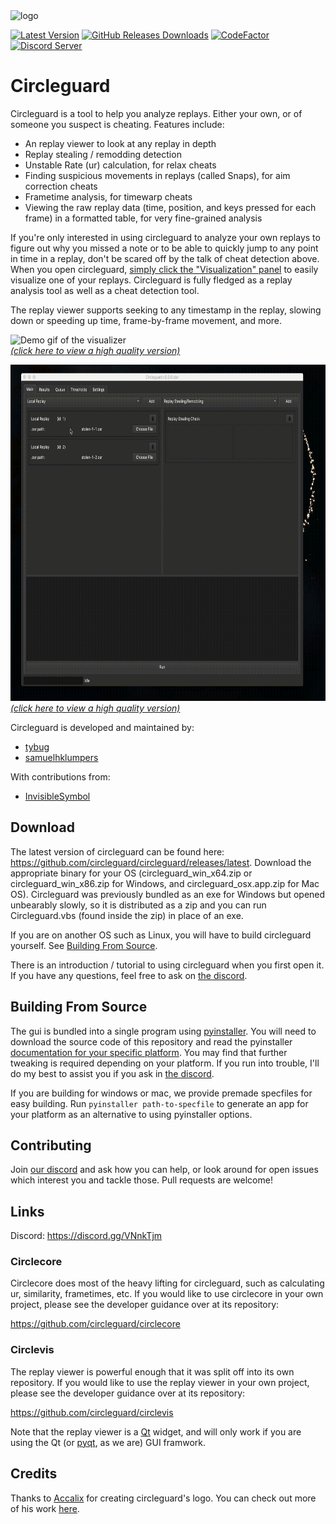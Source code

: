 
<img src="readme_resources/logo.png" alt="logo" width="200" height="200"/>

[![Latest Version](https://img.shields.io/github/release/circleguard/circleguard?label=Latest%20version)](https://github.com/circleguard/circleguard/releases/latest)
[![GitHub Releases Downloads](https://img.shields.io/github/downloads/circleguard/circleguard/total?label=Downloads)](https://github.com/circleguard/circleguard/releases/latest)
[![CodeFactor](https://www.codefactor.io/repository/github/circleguard/circleguard/badge)](https://www.codefactor.io/repository/github/circleguard/circleguard)
[![Discord Server](https://img.shields.io/discord/532476765860265984?label=Discord&logo=discord&logoColor=%23FFFFFF)](https://discord.gg/e84qxkQ)

# Circleguard

Circleguard is a tool to help you analyze replays. Either your own, or of someone you suspect is cheating. Features include:

* An replay viewer to look at any replay in depth
* Replay stealing / remodding detection
* Unstable Rate (ur) calculation, for relax cheats
* Finding suspicious movements in replays (called Snaps), for aim correction cheats
* Frametime analysis, for timewarp cheats
* Viewing the raw replay data (time, position, and keys pressed for each frame) in a formatted table, for very fine-grained analysis

If you're only interested in using circleguard to analyze your own replays to figure out why you missed a note or to be able to quickly jump to any point in time in a replay, don't be scared off by the talk of cheat detection above. When you open circleguard, [simply click the "Visualization" panel](https://i.imgur.com/Gg9ohbP.png) to easily visualize one of your replays. Circleguard is fully fledged as a replay analysis tool as well as a cheat detection tool.

The replay viewer supports seeking to any timestamp in the replay, slowing down or speeding up time, frame-by-frame movement, and more.

<img src="readme_resources/visualizer_demo.gif" alt="Demo gif of the visualizer" width="728" height="538"/><br/>
[*(click here to view a high quality version)*](https://streamable.com/9bkq8z)

<img src="readme_resources/demo.gif" alt="Demo gif of main gui" width="728" height="538"/><br/>
[*(click here to view a high quality version)*](https://streamable.com/0z0bw4)

Circleguard is developed and maintained by:

* [tybug](https://github.com/tybug)
* [samuelhklumpers](https://github.com/samuelhklumpers)

With contributions from:

* [InvisibleSymbol](https://github.com/InvisibleSymbol)

## Download

The latest version of circleguard can be found here: <https://github.com/circleguard/circleguard/releases/latest>. Download the appropriate binary for your OS (circleguard_win_x64.zip or circleguard_win_x86.zip for Windows, and circleguard_osx.app.zip for Mac OS). Circleguard was previously bundled as an exe for Windows but opened unbearably slowly, so it is distributed as a zip and you can run Circleguard.vbs (found inside the zip) in place of an exe.

If you are on another OS such as Linux, you will have to build circleguard yourself. See [Building From Source](#building-from-source).

There is an introduction / tutorial to using circleguard when you first open it. If you have any questions, feel free to ask on [the discord](https://discord.gg/VNnkTjm).

## Building From Source

The gui is bundled into a single program using [pyinstaller](https://pyinstaller.readthedocs.io/en/stable/). You will need to download the source code of this repository and read the pyinstaller [documentation for your specific platform](https://pyinstaller.readthedocs.io/en/stable/requirements.html). You may find that further tweaking is required depending on your platform. If you run into trouble, I'll do my best to assist you if you ask in [the discord](https://discord.gg/VNnkTjm).

If you are building for windows or mac, we provide premade specfiles for easy building. Run `pyinstaller path-to-specfile` to generate an app for your platform as an alternative to using pyinstaller options.

## Contributing

Join [our discord](https://discord.gg/VNnkTjm) and ask how you can help, or look around for open issues which interest you and tackle those. Pull requests are welcome!

## Links

Discord: <https://discord.gg/VNnkTjm>

### Circlecore

Circlecore does most of the heavy lifting for circleguard, such as calculating ur, similarity, frametimes, etc. If you would like to use circlecore in your own project, please see the developer guidance over at its repository:

<https://github.com/circleguard/circlecore>

### Circlevis

The replay viewer is powerful enough that it was split off into its own repository. If you would like to use the replay viewer in your own project, please see the developer guidance over at its repository:

<https://github.com/circleguard/circlevis>

Note that the replay viewer is a [Qt](https://doc.qt.io/) widget, and will only work if you are using the Qt (or [pyqt](https://pypi.org/project/PyQt5/), as we are) GUI framwork.

## Credits

Thanks to [Accalix](https://twitter.com/Accalix_) for creating circleguard's logo. You can check out more of his work [here](https://accalix.art).
